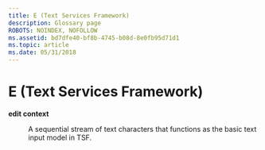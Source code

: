 ```yaml
---
title: E (Text Services Framework)
description: Glossary page
ROBOTS: NOINDEX, NOFOLLOW
ms.assetid: bd7dfe40-bf8b-4745-b08d-8e0fb95d71d1
ms.topic: article
ms.date: 05/31/2018
---
```


# E (Text Services Framework)

<dl> <dt>

<span id="_tsf_edit_context_gly"></span><span id="_TSF_EDIT_CONTEXT_GLY"></span>**edit context**
</dt> <dd>

A sequential stream of text characters that functions as the basic text input model in TSF.

</dd> </dl>

 

 




